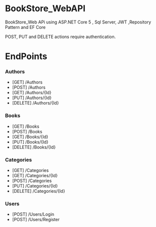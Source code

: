 # BookStore_WebAPI
BookStore_Web APi using ASP.NET Core 5 , Sql Server, JWT ,Repository Pattern and EF Core

POST, PUT and DELETE actions require authentication.

# EndPoints

### Authors
- [GET] /Authors
- [POST] /Authors
- [GET] /Authors/{Id}
- [PUT] /Authors/{Id}
- [DELETE] /Authors/{Id}

### Books
- [GET] /Books
- [POST] /Books
- [GET] /Books/{Id}
- [PUT] /Books/{Id}
- [DELETE] /Books/{Id}

### Categories
- [GET] /Categories
- [GET] /Categories/{Id}
- [POST] /Categories
- [PUT] /Categories/{Id}
- [DELETE] /Categories/{Id}
### Users
- [POST] /Users/Login
- [POST] /Users/Register
